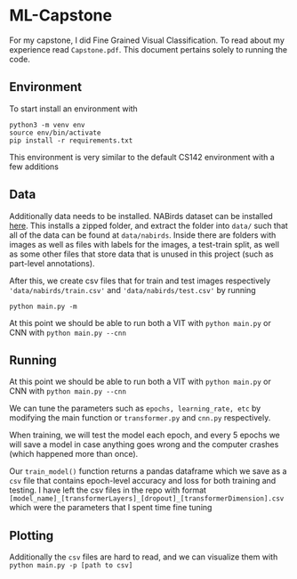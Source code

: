# ML-Capstone
For my capstone, I did Fine Grained Visual Classification. To read about my experience read `Capstone.pdf`. This document pertains solely to running the code.

## Environment
To start install an environment with 
```
python3 -m venv env
source env/bin/activate
pip install -r requirements.txt
```
This environment is very similar to the default CS142 environment with a few additions

## Data
Additionally data needs to be installed. NABirds dataset can be installed [here](https://dl.allaboutbirds.org/nabirds). This installs a zipped folder, and extract the folder into `data/` such that all of the data can be found at `data/nabirds`. Inside there are folders with images as well as files with labels for the images, a test-train split, as well as some other files that store data that is unused in this project (such as part-level annotations).

After this, we create csv files that for train and test images respectively `'data/nabirds/train.csv'` and `'data/nabirds/test.csv'` by running

```
python main.py -m
```

At this point we should be able to run both a VIT with `python main.py` or CNN with `python main.py --cnn`

## Running
At this point we should be able to run both a VIT with `python main.py` or CNN with `python main.py --cnn`

We can tune the parameters such as `epochs, learning_rate, etc` by modifying the main function or `transformer.py` and `cnn.py` respectively. 

When training, we will test the model each epoch, and every 5 epochs we will save a model in case anything goes wrong and the computer crashes (which happened more than once).

Our `train_model()` function returns a pandas dataframe which we save as a `csv` file that contains epoch-level accuracy and loss for both training and testing. I have left the csv files in the repo with format `[model_name]_[transformerLayers]_[dropout]_[transformerDimension].csv` which were the parameters that I spent time fine tuning

## Plotting
Additionally the `csv` files are hard to read, and we can visualize them with `python main.py -p [path to csv]`